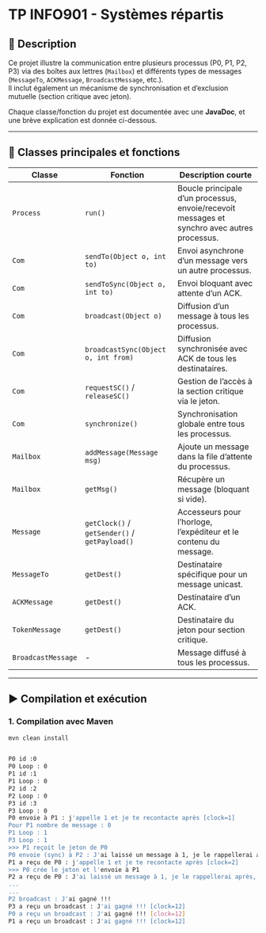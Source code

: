 # TP INFO901 - Systèmes répartis

## 📌 Description
Ce projet illustre la communication entre plusieurs processus (P0, P1, P2, P3) via des boîtes aux lettres (`Mailbox`) et différents types de messages (`MessageTo`, `ACKMessage`, `BroadcastMessage`, etc.).  
Il inclut également un mécanisme de synchronisation et d’exclusion mutuelle (section critique avec jeton).

Chaque classe/fonction du projet est documentée avec une **JavaDoc**, et une brève explication est donnée ci-dessous.

---

## 📝 Classes principales et fonctions

| Classe | Fonction | Description courte |
|--------|---------|------------------|
| `Process` | `run()` | Boucle principale d’un processus, envoie/recevoit messages et synchro avec autres processus. |
| `Com` | `sendTo(Object o, int to)` | Envoi asynchrone d’un message vers un autre processus. |
| `Com` | `sendToSync(Object o, int to)` | Envoi bloquant avec attente d’un ACK. |
| `Com` | `broadcast(Object o)` | Diffusion d’un message à tous les processus. |
| `Com` | `broadcastSync(Object o, int from)` | Diffusion synchronisée avec ACK de tous les destinataires. |
| `Com` | `requestSC()` / `releaseSC()` | Gestion de l’accès à la section critique via le jeton. |
| `Com` | `synchronize()` | Synchronisation globale entre tous les processus. |
| `Mailbox` | `addMessage(Message msg)` | Ajoute un message dans la file d’attente du processus. |
| `Mailbox` | `getMsg()` | Récupère un message (bloquant si vide). |
| `Message` | `getClock()` / `getSender()` / `getPayload()` | Accesseurs pour l’horloge, l’expéditeur et le contenu du message. |
| `MessageTo` | `getDest()` | Destinataire spécifique pour un message unicast. |
| `ACKMessage` | `getDest()` | Destinataire d’un ACK. |
| `TokenMessage` | `getDest()` | Destinataire du jeton pour section critique. |
| `BroadcastMessage` | - | Message diffusé à tous les processus. |

---

## ▶️ Compilation et exécution

### 1. Compilation avec Maven
```bash
mvn clean install


P0 id :0
P0 Loop : 0
P1 id :1
P1 Loop : 0
P2 id :2
P2 Loop : 0
P3 id :3
P3 Loop : 0
P0 envoie à P1 : j'appelle 1 et je te recontacte après [clock=1]
Pour P1 nombre de message : 0
P1 Loop : 1
P3 Loop : 1
>>> P1 reçoit le jeton de P0
P0 envoie (sync) à P2 : J'ai laissé un message à 1, je le rappellerai après, on se sychronise tous et on attaque la partie ? [clock=2]
P1 a reçu de P0 : j'appelle 1 et je te recontacte après [clock=2]
>>> P0 crée le jeton et l'envoie à P1
P2 a reçu de P0 : J'ai laissé un message à 1, je le rappellerai après, on se sychronise tous et on attaque la partie ? [clock=3]
...
...
P2 broadcast : J'ai gagné !!!
P3 a reçu un broadcast : J'ai gagné !!! [clock=12]
P0 a reçu un broadcast : J'ai gagné !!! [clock=12]
P1 a reçu un broadcast : J'ai gagné !!! [clock=12]
